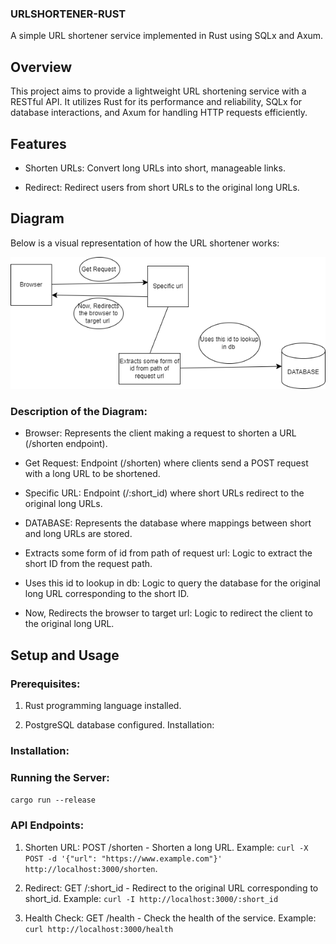 ### URLSHORTENER-RUST

A simple URL shortener service implemented in Rust using SQLx and Axum.


## Overview
This project aims to provide a lightweight URL shortening service with a RESTful API. It utilizes Rust for its performance and reliability, SQLx for database interactions, and Axum for handling HTTP requests efficiently.


## Features

- Shorten URLs: Convert long URLs into short, manageable links.

- Redirect: Redirect users from short URLs to the original long URLs.


## Diagram
Below is a visual representation of how the URL shortener works:


![Diagram](Diagram.png)

### Description of the Diagram:
- Browser: Represents the client making a request to shorten a URL (/shorten endpoint).
- Get Request: Endpoint (/shorten) where clients send a POST request with a long URL to be shortened.
- Specific URL: Endpoint (/:short_id) where short URLs redirect to the original long URLs.
- DATABASE: Represents the database where mappings between short and long URLs are stored.

- Extracts some form of id from path of request url: Logic to extract the short ID from the request path.

- Uses this id to lookup in db: Logic to query the database for the original long URL corresponding to the short ID.

- Now, Redirects the browser to target url: Logic to redirect the client to the original long URL.

## Setup and Usage

### Prerequisites:

1. Rust programming language installed.

2. PostgreSQL database configured.
Installation:

### Installation:


### Running the Server:

``` cargo run --release ```

### API Endpoints:

1. Shorten URL: POST /shorten - Shorten a long URL. Example: 
``` curl -X POST -d '{"url": "https://www.example.com"}' http://localhost:3000/shorten ```.

2. Redirect: GET /:short_id - Redirect to the original URL corresponding to short_id. 
Example: 
``` curl -I http://localhost:3000/:short_id ```

3. Health Check: GET /health - Check the health of the service. 
Example: 
``` curl http://localhost:3000/health```